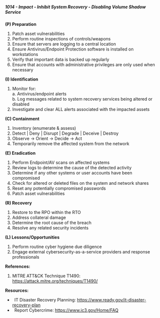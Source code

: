 ##### **1014 - Impact - Inhibit System Recovery - Disabling Volume Shadow Service**

**(P) Preparation**

1.  Patch asset vulnerabilities
2.  Perform routine inspections of controls/weapons
3.  Ensure that servers are logging to a central location
4.  Ensure Antivirus/Endpoint Protection software is installed on workstations
5.  Verify that important data is backed up regularly
6.  Ensure that accounts with administrative privileges are only used when necessary

**(I) Identification**

1.  Monitor for:  
    a. Antivirus/endpoint alerts  
    b. Log messages related to system recovery services being altered or disabled
2.  Investigate and clear ALL alerts associated with the impacted assets

**(C) Containment**

1.  Inventory (enumerate & assess)
2.  Detect | Deny | Disrupt | Degrade | Deceive | Destroy
3.  Observe -> Orient -> Decide -> Act
4.  Temporarily remove the affected system from the network

**(E) Eradication**

1.  Perform Endpoint/AV scans on affected systems
2.  Review logs to determine the cause of the detected activity
3.  Determine if any other systems or user accounts have been compromised
4.  Check for altered or deleted files on the system and network shares
5.  Reset any potentially compromised passwords
6.  Patch asset vulnerabilities

**(R) Recovery**

1.  Restore to the RPO within the RTO
2.  Address collateral damage
3.  Determine the root cause of the breach
4.  Resolve any related security incidents

**(L) Lessons/Opportunities**

1.  Perform routine cyber hygiene due diligence
2.  Engage external cybersecurity-as-a-service providers and response professionals

**References:**

1.  MITRE ATT&CK Technique T1490: https://attack.mitre.org/techniques/T1490/

**Resources:**


*    IT Disaster Recovery Planning: https://www.ready.gov/it-disaster-recovery-plan
*    Report Cybercrime: https://www.ic3.gov/Home/FAQ


  

